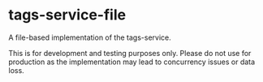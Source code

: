 # tags-service-file
A file-based implementation of the tags-service.

This is for development and testing purposes only.
Please do not use for production as the implementation may lead to concurrency issues or data loss.